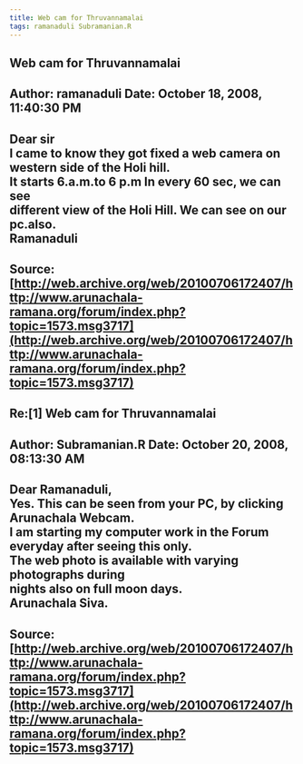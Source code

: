 ```yaml
--- 
title: Web cam for Thruvannamalai   
tags: ramanaduli Subramanian.R  
---  
```

## Web cam for Thruvannamalai  
Author: ramanaduli          Date: October 18, 2008, 11:40:30 PM  
---  
Dear sir   
I came to know they got fixed a web camera on western side of the Holi hill.  
It starts 6.a.m.to 6 p.m In every 60 sec, we can see   
different view of the Holi Hill. We can see on our pc.also.   
Ramanaduli
 ---  
Source:[http://web.archive.org/web/20100706172407/http://www.arunachala-ramana.org/forum/index.php?topic=1573.msg3717](http://web.archive.org/web/20100706172407/http://www.arunachala-ramana.org/forum/index.php?topic=1573.msg3717)   
---  

## Re:[1] Web cam for Thruvannamalai  
Author: Subramanian.R       Date: October 20, 2008, 08:13:30 AM  
---  
Dear Ramanaduli,   
Yes. This can be seen from your PC, by clicking Arunachala Webcam.   
I am starting my computer work in the Forum everyday after seeing this only.  
The web photo is available with varying photographs during   
nights also on full moon days.   
Arunachala Siva.
 ---  
Source:[http://web.archive.org/web/20100706172407/http://www.arunachala-ramana.org/forum/index.php?topic=1573.msg3717](http://web.archive.org/web/20100706172407/http://www.arunachala-ramana.org/forum/index.php?topic=1573.msg3717)   
---  

